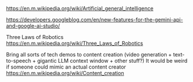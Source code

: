 https://en.m.wikipedia.org/wiki/Artificial_general_intelligence

https://developers.googleblog.com/en/new-features-for-the-gemini-api-and-google-ai-studio/

Three Laws of Robotics
https://en.m.wikipedia.org/wiki/Three_Laws_of_Robotics

Bring all sorts of tech demos to
content creation (video generation + text-to-speech + gigantic LLM context window + other stuff?)
It would be weird if someone could mimic an actual content creator
https://en.m.wikipedia.org/wiki/Content_creation
